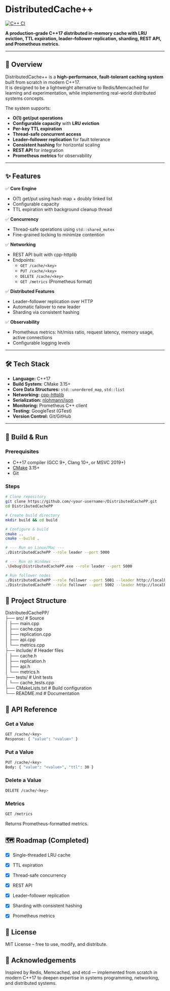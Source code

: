 # DistributedCache++

[![C++ CI](https://github.com/shashankbbalagavi20/DistributedCachePP/actions/workflows/ci.yml/badge.svg)](https://github.com/shashankbbalagavi20/DistributedCachePP/actions/workflows/ci.yml)

**A production-grade C++17 distributed in-memory cache with LRU eviction, TTL expiration, leader–follower replication, sharding, REST API, and Prometheus metrics.**

---

## 📌 Overview

DistributedCache++ is a **high-performance, fault-tolerant caching system** built from scratch in modern C++17.  
It is designed to be a lightweight alternative to Redis/Memcached for learning and experimentation, while implementing real-world distributed systems concepts.

The system supports:
- **O(1) get/put operations**
- **Configurable capacity** with **LRU eviction**
- **Per-key TTL expiration**
- **Thread-safe concurrent access**
- **Leader–follower replication** for fault tolerance
- **Consistent hashing** for horizontal scaling
- **REST API** for integration
- **Prometheus metrics** for observability

---

## ✨ Features

✅ **Core Engine**  
- O(1) get/put using hash map + doubly linked list  
- Configurable capacity  
- TTL expiration with background cleanup thread  

✅ **Concurrency**  
- Thread-safe operations using `std::shared_mutex`  
- Fine-grained locking to minimize contention  

✅ **Networking**  
- REST API built with cpp-httplib  
- Endpoints:
  - `GET /cache/<key>`
  - `PUT /cache/<key>`
  - `DELETE /cache/<key>`
  - `GET /metrics` (Prometheus format)

✅ **Distributed Features**  
- Leader–follower replication over HTTP  
- Automatic failover to new leader  
- Sharding via consistent hashing

✅ **Observability**  
- Prometheus metrics: hit/miss ratio, request latency, memory usage, active connections  
- Configurable logging levels

---

## 🛠 Tech Stack

- **Language:** C++17
- **Build System:** CMake 3.15+
- **Core Data Structures:** `std::unordered_map`, `std::list`
- **Networking:** [cpp-httplib](https://github.com/yhirose/cpp-httplib)
- **Serialization:** [nlohmann/json](https://github.com/nlohmann/json)
- **Monitoring:** Prometheus C++ client
- **Testing:** GoogleTest (GTest)
- **Version Control:** Git/GitHub

---

## 🚀 Build & Run

### Prerequisites
- C++17 compiler (GCC 9+, Clang 10+, or MSVC 2019+)
- [CMake](https://cmake.org/) 3.15+
- Git

### Steps
```bash
# Clone repository
git clone https://github.com/<your-username>/DistributedCachePP.git
cd DistributedCachePP

# Create build directory
mkdir build && cd build

# Configure & build
cmake ..
cmake --build .

# --- Run on Linux/Mac ---
./DistributedCachePP --role leader --port 5000

# --- Run on Windows ---
.\Debug\DistributedCachePP.exe --role leader --port 5000

# Run follower nodes
./DistributedCachePP --role follower --port 5001 --leader http://localhost:5000
./DistributedCachePP --role follower --port 5002 --leader http://localhost:5000
```

## 📂 Project Structure

DistributedCachePP/\
├── src/                  # Source\
│   ├── main.cpp\
│   ├── cache.cpp\
│   ├── replication.cpp\
│   ├── api.cpp\
│   └── metrics.cpp\
├── include/              # Header files\
│   ├── cache.h\
│   ├── replication.h\
│   ├── api.h\
│   └── metrics.h\
├── tests/                # Unit tests\
│   └── cache_tests.cpp\
├── CMakeLists.txt        # Build configuration\
└── README.md             # Documentation

## 📜 API Reference

### Get a Value
```bash
GET /cache/<key>
Response: { "value": "<value>" }
```
### Put a Value
```bash
PUT /cache/<key>
Body: { "value": "<value>", "ttl": 30 }
```
### Delete a Value
```bash
DELETE /cache/<key>
```
### Metrics
```bash
GET /metrics
```
Returns Prometheus-formatted metrics.

## 🗺 Roadmap (Completed)

- [x] Single-threaded LRU cache

- [x] TTL expiration

- [x] Thread-safe concurrency

- [x] REST API

- [x] Leader–follower replication

- [x] Sharding with consistent hashing

- [x] Prometheus metrics

## 📜 License
MIT License – free to use, modify, and distribute.

## 🙌 Acknowledgements
Inspired by Redis, Memcached, and etcd — implemented from scratch in modern C++17 to deepen expertise in systems programming, networking, and distributed systems.
